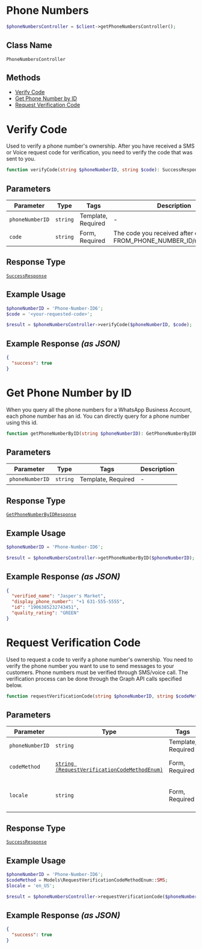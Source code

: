 # Phone Numbers

```php
$phoneNumbersController = $client->getPhoneNumbersController();
```

## Class Name

`PhoneNumbersController`

## Methods

* [Verify Code](../../doc/controllers/phone-numbers.md#verify-code)
* [Get Phone Number by ID](../../doc/controllers/phone-numbers.md#get-phone-number-by-id)
* [Request Verification Code](../../doc/controllers/phone-numbers.md#request-verification-code)


# Verify Code

Used to verify a phone number's ownership. After you have received a SMS or Voice request code for verification, you need to verify the code that was sent to you.

```php
function verifyCode(string $phoneNumberID, string $code): SuccessResponse
```

## Parameters

| Parameter | Type | Tags | Description |
|  --- | --- | --- | --- |
| `phoneNumberID` | `string` | Template, Required | - |
| `code` | `string` | Form, Required | The code you received after calling FROM_PHONE_NUMBER_ID/request_code. |

## Response Type

[`SuccessResponse`](../../doc/models/success-response.md)

## Example Usage

```php
$phoneNumberID = 'Phone-Number-ID6';
$code = '<your-requested-code>';

$result = $phoneNumbersController->verifyCode($phoneNumberID, $code);
```

## Example Response *(as JSON)*

```json
{
  "success": true
}
```


# Get Phone Number by ID

When you query all the phone numbers for a WhatsApp Business Account, each phone number has an id. You can directly query for a phone number using this id.

```php
function getPhoneNumberByID(string $phoneNumberID): GetPhoneNumberByIDResponse
```

## Parameters

| Parameter | Type | Tags | Description |
|  --- | --- | --- | --- |
| `phoneNumberID` | `string` | Template, Required | - |

## Response Type

[`GetPhoneNumberByIDResponse`](../../doc/models/get-phone-number-by-id-response.md)

## Example Usage

```php
$phoneNumberID = 'Phone-Number-ID6';

$result = $phoneNumbersController->getPhoneNumberByID($phoneNumberID);
```

## Example Response *(as JSON)*

```json
{
  "verified_name": "Jasper's Market",
  "display_phone_number": "+1 631-555-5555",
  "id": "1906385232743451",
  "quality_rating": "GREEN"
}
```


# Request Verification Code

Used to request a code to verify a phone number's ownership. You need to verify the phone number you want to use to send messages to your customers. Phone numbers must be verified through SMS/voice call. The verification process can be done through the Graph API calls specified below.

```php
function requestVerificationCode(string $phoneNumberID, string $codeMethod, string $locale): SuccessResponse
```

## Parameters

| Parameter | Type | Tags | Description |
|  --- | --- | --- | --- |
| `phoneNumberID` | `string` | Template, Required | - |
| `codeMethod` | [`string (RequestVerificationCodeMethodEnum)`](../../doc/models/request-verification-code-method-enum.md) | Form, Required | Chosen method for verification. |
| `locale` | `string` | Form, Required | Your locale. For example: "en_US". |

## Response Type

[`SuccessResponse`](../../doc/models/success-response.md)

## Example Usage

```php
$phoneNumberID = 'Phone-Number-ID6';
$codeMethod = Models\RequestVerificationCodeMethodEnum::SMS;
$locale = 'en_US';

$result = $phoneNumbersController->requestVerificationCode($phoneNumberID, $codeMethod, $locale);
```

## Example Response *(as JSON)*

```json
{
  "success": true
}
```


